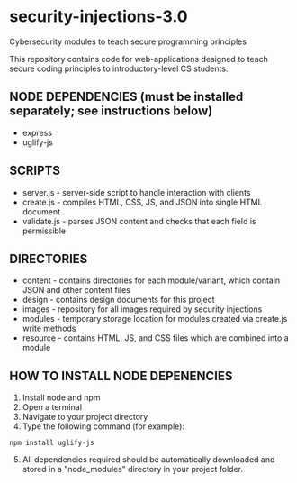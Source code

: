 # security-injections-3.0
Cybersecurity modules to teach secure programming principles

This repository contains code for web-applications designed to teach secure coding principles to introductory-level CS students.



## NODE DEPENDENCIES (must be installed separately; see instructions below)
- express
- uglify-js




## SCRIPTS
- server.js - server-side script to handle interaction with clients
- create.js - compiles HTML, CSS, JS, and JSON into single HTML document
- validate.js - parses JSON content and checks that each field is permissible





## DIRECTORIES
- content - contains directories for each module/variant, which contain JSON and other content files
- design - contains design documents for this project
- images - repository for all images required by security injections
- modules - temporary storage location for modules created via create.js write methods
- resource - contains HTML, JS, and CSS files which are combined into a module





## HOW TO INSTALL NODE DEPENENCIES
1) Install node and npm
2) Open a terminal
3) Navigate to your project directory
4) Type the following command (for example):

`npm install uglify-js`

5) All dependencies required should be automatically downloaded and stored in a "node_modules" directory in your project folder.
